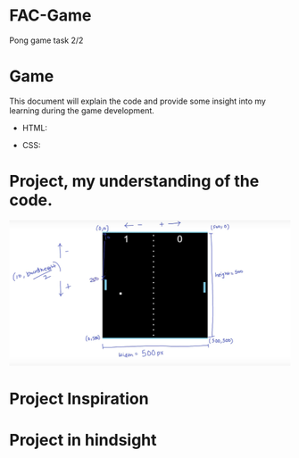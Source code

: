 # FAC-Game
Pong game task 2/2


# Game

This document will explain the code and provide some insight into my learning during the game development. 

- HTML: 

- CSS: 


# Project, my understanding of the code.
![Image Description](/img's%20readme/1.png)


# Project Inspiration



# Project in hindsight

